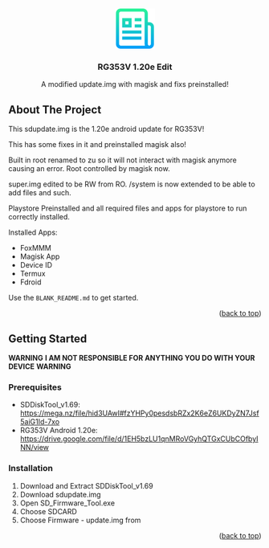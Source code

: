 <!-- Improved compatibility of back to top link: See: https://github.com/othneildrew/Best-README-Template/pull/73 -->
<a name="readme-top"></a>
<!--
*** Thanks for checking out the Best-README-Template. If you have a suggestion
*** that would make this better, please fork the repo and create a pull request
*** or simply open an issue with the tag "enhancement".
*** Don't forget to give the project a star!
*** Thanks again! Now go create something AMAZING! :D
-->



<!-- PROJECT SHIELDS -->
<!--
*** I'm using markdown "reference style" links for readability.
*** Reference links are enclosed in brackets [ ] instead of parentheses ( ).
*** See the bottom of this document for the declaration of the reference variables
*** for contributors-url, forks-url, etc. This is an optional, concise syntax you may use.
*** https://www.markdownguide.org/basic-syntax/#reference-style-links
-->

<!-- PROJECT LOGO -->
<br />
<div align="center">
  <a href="https://github.com/TheWildJames/RG353V_Android_Magisk">
    <img src="images/logo.png" alt="Logo" width="80" height="80">
  </a>

  <h3 align="center">RG353V 1.20e Edit</h3>

  <p align="center">
    A modified update.img with magisk and fixs preinstalled!
  </p>
</div>

<!-- ABOUT THE PROJECT -->
## About The Project

This sdupdate.img is the 1.20e android update for RG353V! 

This has some fixes in it and preinstalled magisk also!⁠

Built in root renamed to zu so it will not interact with magisk anymore causing an error. Root controlled by magisk now.

super.img edited to be RW from RO.
/system is now extended to be able to add files and such.

Playstore Preinstalled and all required files and apps for playstore to run correctly installed.

Installed Apps:
* FoxMMM
* Magisk App
* Device ID
* Termux
* Fdroid


Use the `BLANK_README.md` to get started.

<p align="right">(<a href="#readme-top">back to top</a>)</p>

<!-- GETTING STARTED -->
## Getting Started

**WARNING**
**I AM NOT RESPONSIBLE FOR ANYTHING YOU DO WITH YOUR DEVICE**
**WARNING**


### Prerequisites

* SDDiskTool_v1.69: https://mega.nz/file/hid3UAwI#fzYHPy0pesdsbRZx2K6eZ6UKDyZN7Jsf5aiG1Id-7xo
* RG353V Android 1.20e: https://drive.google.com/file/d/1EH5bzLU1qnMRoVGyhQTGxCUbCOfbyINN/view

### Installation

1. Download and Extract SDDiskTool_v1.69
2. Download sdupdate.img
3. Open SD_Firmware_Tool.exe
4. Choose SDCARD
5. Choose Firmware - update.img from 


<p align="right">(<a href="#readme-top">back to top</a>)</p>